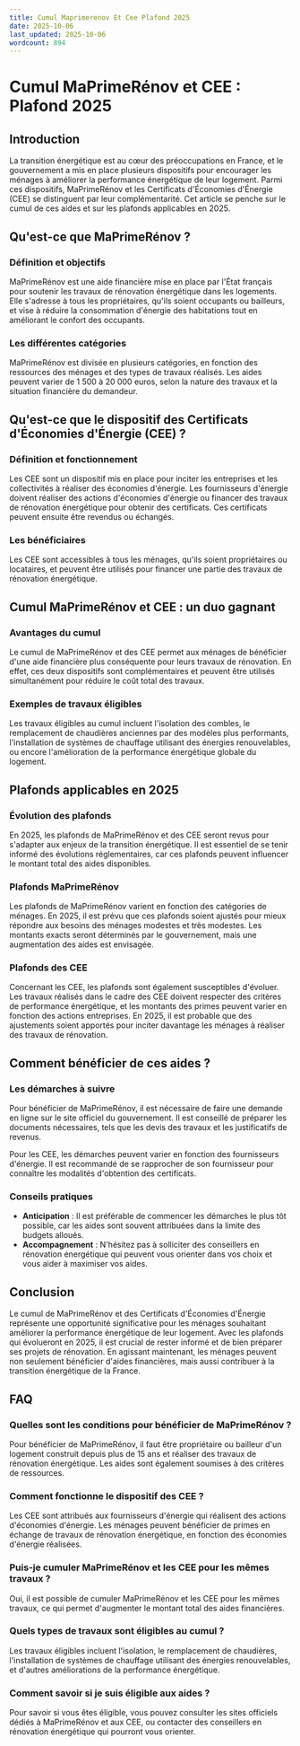 ```yaml
---
title: Cumul Maprimerenov Et Cee Plafond 2025
date: 2025-10-06
last_updated: 2025-10-06
wordcount: 894
---
```


# Cumul MaPrimeRénov et CEE : Plafond 2025

## Introduction

La transition énergétique est au cœur des préoccupations en France, et le gouvernement a mis en place plusieurs dispositifs pour encourager les ménages à améliorer la performance énergétique de leur logement. Parmi ces dispositifs, MaPrimeRénov et les Certificats d'Économies d'Énergie (CEE) se distinguent par leur complémentarité. Cet article se penche sur le cumul de ces aides et sur les plafonds applicables en 2025.

## Qu'est-ce que MaPrimeRénov ?

### Définition et objectifs

MaPrimeRénov est une aide financière mise en place par l'État français pour soutenir les travaux de rénovation énergétique dans les logements. Elle s'adresse à tous les propriétaires, qu'ils soient occupants ou bailleurs, et vise à réduire la consommation d'énergie des habitations tout en améliorant le confort des occupants.

### Les différentes catégories

MaPrimeRénov est divisée en plusieurs catégories, en fonction des ressources des ménages et des types de travaux réalisés. Les aides peuvent varier de 1 500 à 20 000 euros, selon la nature des travaux et la situation financière du demandeur.

## Qu'est-ce que le dispositif des Certificats d'Économies d'Énergie (CEE) ?

### Définition et fonctionnement

Les CEE sont un dispositif mis en place pour inciter les entreprises et les collectivités à réaliser des économies d'énergie. Les fournisseurs d'énergie doivent réaliser des actions d'économies d'énergie ou financer des travaux de rénovation énergétique pour obtenir des certificats. Ces certificats peuvent ensuite être revendus ou échangés.

### Les bénéficiaires

Les CEE sont accessibles à tous les ménages, qu'ils soient propriétaires ou locataires, et peuvent être utilisés pour financer une partie des travaux de rénovation énergétique.

## Cumul MaPrimeRénov et CEE : un duo gagnant

### Avantages du cumul

Le cumul de MaPrimeRénov et des CEE permet aux ménages de bénéficier d'une aide financière plus conséquente pour leurs travaux de rénovation. En effet, ces deux dispositifs sont complémentaires et peuvent être utilisés simultanément pour réduire le coût total des travaux.

### Exemples de travaux éligibles

Les travaux éligibles au cumul incluent l'isolation des combles, le remplacement de chaudières anciennes par des modèles plus performants, l'installation de systèmes de chauffage utilisant des énergies renouvelables, ou encore l'amélioration de la performance énergétique globale du logement.

## Plafonds applicables en 2025

### Évolution des plafonds

En 2025, les plafonds de MaPrimeRénov et des CEE seront revus pour s'adapter aux enjeux de la transition énergétique. Il est essentiel de se tenir informé des évolutions réglementaires, car ces plafonds peuvent influencer le montant total des aides disponibles.

### Plafonds MaPrimeRénov

Les plafonds de MaPrimeRénov varient en fonction des catégories de ménages. En 2025, il est prévu que ces plafonds soient ajustés pour mieux répondre aux besoins des ménages modestes et très modestes. Les montants exacts seront déterminés par le gouvernement, mais une augmentation des aides est envisagée.

### Plafonds des CEE

Concernant les CEE, les plafonds sont également susceptibles d'évoluer. Les travaux réalisés dans le cadre des CEE doivent respecter des critères de performance énergétique, et les montants des primes peuvent varier en fonction des actions entreprises. En 2025, il est probable que des ajustements soient apportés pour inciter davantage les ménages à réaliser des travaux de rénovation.

## Comment bénéficier de ces aides ?

### Les démarches à suivre

Pour bénéficier de MaPrimeRénov, il est nécessaire de faire une demande en ligne sur le site officiel du gouvernement. Il est conseillé de préparer les documents nécessaires, tels que les devis des travaux et les justificatifs de revenus.

Pour les CEE, les démarches peuvent varier en fonction des fournisseurs d'énergie. Il est recommandé de se rapprocher de son fournisseur pour connaître les modalités d'obtention des certificats.

### Conseils pratiques

- **Anticipation** : Il est préférable de commencer les démarches le plus tôt possible, car les aides sont souvent attribuées dans la limite des budgets alloués.
- **Accompagnement** : N'hésitez pas à solliciter des conseillers en rénovation énergétique qui peuvent vous orienter dans vos choix et vous aider à maximiser vos aides.

## Conclusion

Le cumul de MaPrimeRénov et des Certificats d'Économies d'Énergie représente une opportunité significative pour les ménages souhaitant améliorer la performance énergétique de leur logement. Avec les plafonds qui évolueront en 2025, il est crucial de rester informé et de bien préparer ses projets de rénovation. En agissant maintenant, les ménages peuvent non seulement bénéficier d'aides financières, mais aussi contribuer à la transition énergétique de la France.

## FAQ

### Quelles sont les conditions pour bénéficier de MaPrimeRénov ?

Pour bénéficier de MaPrimeRénov, il faut être propriétaire ou bailleur d'un logement construit depuis plus de 15 ans et réaliser des travaux de rénovation énergétique. Les aides sont également soumises à des critères de ressources.

### Comment fonctionne le dispositif des CEE ?

Les CEE sont attribués aux fournisseurs d'énergie qui réalisent des actions d'économies d'énergie. Les ménages peuvent bénéficier de primes en échange de travaux de rénovation énergétique, en fonction des économies d'énergie réalisées.

### Puis-je cumuler MaPrimeRénov et les CEE pour les mêmes travaux ?

Oui, il est possible de cumuler MaPrimeRénov et les CEE pour les mêmes travaux, ce qui permet d'augmenter le montant total des aides financières.

### Quels types de travaux sont éligibles au cumul ?

Les travaux éligibles incluent l'isolation, le remplacement de chaudières, l'installation de systèmes de chauffage utilisant des énergies renouvelables, et d'autres améliorations de la performance énergétique.

### Comment savoir si je suis éligible aux aides ?

Pour savoir si vous êtes éligible, vous pouvez consulter les sites officiels dédiés à MaPrimeRénov et aux CEE, ou contacter des conseillers en rénovation énergétique qui pourront vous orienter.